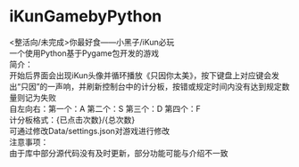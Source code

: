 # iKunGamebyPython
<整活向/未完成>你最好食——小黑子/iKun必玩<br>
一个使用Python基于Pygame包开发的游戏<br>
简介：<br>
开始后界面会出现iKun头像并循环播放《只因你太美》，按下键盘上对应键会发出“只因”的一声响，并刷新控制台中的计分板，按错或规定时间内没有达到规定数量则记为失败<br>
自左向右：第一个：A 第二个：S 第三个：D 第四个：F<br>
计分板格式：{已点击次数}/{总次数}<br>
可通过修改Data/settings.json对游戏进行修改<br>
注意事项：<br>
由于库中部分源代码没有及时更新，部分功能可能与介绍不一致
